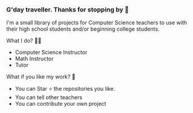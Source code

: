 <imag src="https://github.com/ke5urh/ke5urh/blob/main/Ke5urh_Banner1.png" alt="edge of space">


### G'day traveller.  Thanks for stopping by 👋

I'm a small library of projects for Computer Science teachers to use with their high school students and/or beginning college students. 

What I do? 👨‍💻
* Computer Science Instructor
* Math Instructor
* Tutor

What if you like my work? 🤩
* You can Star ⭐ the repositories you like.
* You can tell other teachers
* You can contribute your own project

<!--
**ke5urh/ke5urh** is a ✨ _special_ ✨ repository because its `README.md` (this file) appears on your GitHub profile.

Here are some ideas to get you started:

- 🔭 I’m currently working on ...
- 🌱 I’m currently learning ...
- 👯 I’m looking to collaborate on ...
- 🤔 I’m looking for help with ...
- 💬 Ask me about ...
- 📫 How to reach me: ...
- 😄 Pronouns: ...
- ⚡ Fun fact: ...
-->
